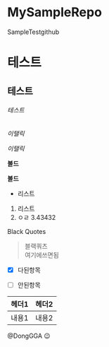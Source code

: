 # MySampleRepo
SampleTestgithub

# 테스트
## 테스트
###### 테스트
*이탤릭*

_이탤릭_

__볼드__

__볼드__

 * 리스트
1. 리스트
2. ㅇㄹ
3.43432


Black Quotes
> 블랙쿼츠<br>
> 여기에쓰면됨<br>


- [x] 다된항목
- [ ] 안된항목


헤더1|헤더2
-----|-----
내용1|내용2

@DongGGA
:wink:
